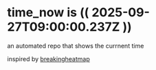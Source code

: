 # time_now is (( 2025-09-27T09:00:00.237Z ))

an automated repo that shows the currnent time

inspired by [breakingheatmap](https://github.com/breakingheatmap/breakingheatmap)